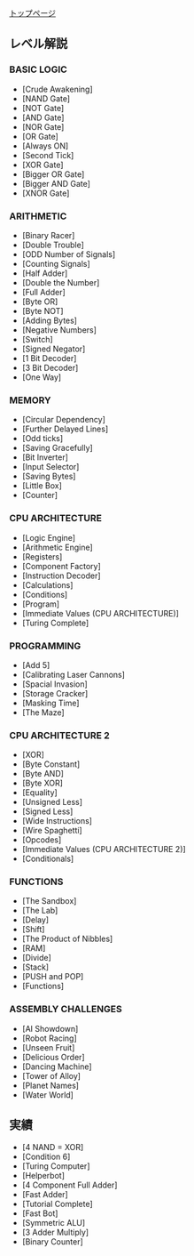 [トップページ](#)

## レベル解説

### BASIC LOGIC

- [Crude Awakening]
- [NAND Gate]
- [NOT Gate]
- [AND Gate]
- [NOR Gate]
- [OR Gate]
- [Always ON]
- [Second Tick]
- [XOR Gate]
- [Bigger OR Gate]
- [Bigger AND Gate]
- [XNOR Gate]

### ARITHMETIC

- [Binary Racer]
- [Double Trouble]
- [ODD Number of Signals]
- [Counting Signals]
- [Half Adder]
- [Double the Number]
- [Full Adder]
- [Byte OR]
- [Byte NOT]
- [Adding Bytes]
- [Negative Numbers]
- [Switch]
- [Signed Negator]
- [1 Bit Decoder]
- [3 Bit Decoder]
- [One Way]

### MEMORY

- [Circular Dependency]
- [Further Delayed Lines]
- [Odd ticks]
- [Saving Gracefully]
- [Bit Inverter]
- [Input Selector]
- [Saving Bytes]
- [Little Box]
- [Counter]

### CPU ARCHITECTURE

- [Logic Engine]
- [Arithmetic Engine]
- [Registers]
- [Component Factory]
- [Instruction Decoder]
- [Calculations]
- [Conditions]
- [Program]
- [Immediate Values (CPU ARCHITECTURE)]
- [Turing Complete]

### PROGRAMMING

- [Add 5]
- [Calibrating Laser Cannons]
- [Spacial Invasion]
- [Storage Cracker]
- [Masking Time]
- [The Maze]

### CPU ARCHITECTURE 2

- [XOR]
- [Byte Constant]
- [Byte AND]
- [Byte XOR]
- [Equality]
- [Unsigned Less]
- [Signed Less]
- [Wide Instructions]
- [Wire Spaghetti]
- [Opcodes]
- [Immediate Values (CPU ARCHITECTURE 2)]
- [Conditionals]

### FUNCTIONS

- [The Sandbox]
- [The Lab]
- [Delay]
- [Shift]
- [The Product of Nibbles]
- [RAM]
- [Divide]
- [Stack]
- [PUSH and POP]
- [Functions]

### ASSEMBLY CHALLENGES

- [AI Showdown]
- [Robot Racing]
- [Unseen Fruit]
- [Delicious Order]
- [Dancing Machine]
- [Tower of Alloy]
- [Planet Names]
- [Water World]

## 実績

- [4 NAND = XOR]
- [Condition 6]
- [Turing Computer]
- [Helperbot]
- [4 Component Full Adder]
- [Fast Adder]
- [Tutorial Complete]
- [Fast Bot]
- [Symmetric ALU]
- [3 Adder Multiply]
- [Binary Counter]